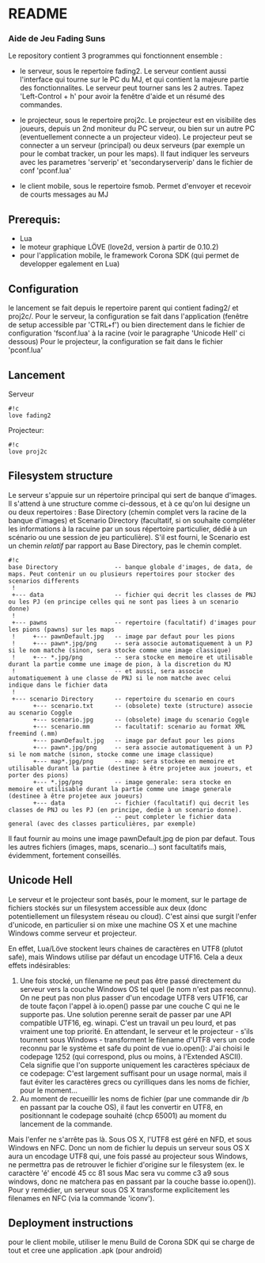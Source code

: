 # README #

### Aide de Jeu Fading Suns ###

Le repository contient 3 programmes qui fonctionnent ensemble :

- le serveur, sous le repertoire fading2. Le serveur contient aussi l'interface qui tourne sur le PC du MJ, et qui contient la majeure partie des fonctionnalites. Le
  serveur peut tourner sans les 2 autres. Tapez 'Left-Control + h' pour avoir la fenêtre d'aide et un résumé des commandes.

- le projecteur, sous le repertoire proj2c. Le projecteur est en visibilite des joueurs, depuis un 2nd moniteur du PC serveur, ou bien sur un autre PC (eventuellement
  connecte a un projecteur video). Le projecteur peut se connecter a un serveur (principal) ou deux serveurs (par exemple un pour le combat tracker, un pour les maps). Il
  faut indiquer les serveurs avec les parametres 'serverip' et 'secondaryserverip' dans le fichier de conf 'pconf.lua'

- le client mobile, sous le repertoire fsmob. Permet d'envoyer et recevoir de courts messages au MJ

## Prerequis:
- Lua
- le moteur graphique LÖVE (love2d, version à partir de 0.10.2)
- pour l'application mobile, le framework Corona SDK (qui permet de developper egalement en Lua)

## Configuration
le lancement se fait depuis le repertoire parent qui contient fading2/ et proj2c/.
Pour le serveur, la configuration se fait dans l'application (fenêtre de setup accessible par 'CTRL+f') ou bien directement dans le fichier de configuration 'fsconf.lua' à la
racine (voir le paragraphe 'Unicode Hell' ci dessous)
Pour le projecteur, la configuration se fait dans le fichier 'pconf.lua'

## Lancement
Serveur
```
#!c
love fading2
```

Projecteur:
```
#!c
love proj2c
```
## Filesystem structure
Le serveur s'appuie sur un répertoire principal qui sert de banque d'images. Il s'attend à une structure comme ci-dessous, et à ce qu'on lui designe un ou deux
repertoires : Base Directory (chemin complet vers la racine de la banque d'images) et Scenario Directory (facultatif, si on souhaite compléter les informations à la
racuine par un sous répertoire particulier, dédié à un scénario ou une session de jeu particulière). S'il est fourni, le Scenario est un chemin *relatif* par
rapport au Base Directory, pas le chemin complet.

```
#!c
base Directory                -- banque globale d'images, de data, de maps. Peut contenir un ou plusieurs repertoires pour stocker des scenarios differents
 !
 +--- data                    -- fichier qui decrit les classes de PNJ ou les PJ (en principe celles qui ne sont pas liees à un scenario donne)
 !
 +--- pawns                   -- repertoire (facultatif) d'images pour les pions (pawns) sur les maps
 !     +--- pawnDefault.jpg   -- image par defaut pour les pions
 !     +--- pawn*.jpg/png     -- sera associe automatiquement à un PJ si le nom matche (sinon, sera stocke comme une image classique)
 !     +--- *.jpg/png         -- sera stocke en memoire et utilisable durant la partie comme une image de pion, à la discretion du MJ
 !                            -- et aussi, sera associe automatiquement à une classe de PNJ si le nom matche avec celui indique dans le fichier data
 !
 +--- scenario Directory      -- repertoire du scenario en cours
       +--- scenario.txt      -- (obsolete) texte (structure) associe au scenario Coggle
       +--- scenario.jpg      -- (obsolete) image du scenario Coggle                    
       +--- scenario.mm       -- facultatif: scenario au format XML freemind (.mm)
       +--- pawnDefault.jpg   -- image par defaut pour les pions
       +--- pawn*.jpg/png     -- sera associe automatiquement à un PJ si le nom matche (sinon, stocke comme une image classique)
       +--- map*.jpg/png      -- map: sera stockee en memoire et utilisable durant la partie (destinee à être projetee aux joueurs, et porter des pions) 
       +--- *.jpg/png         -- image generale: sera stocke en memoire et utilisable durant la partie comme une image generale (destinee à être projetee aux joueurs) 
       +--- data              -- fichier (facultatif) qui decrit les classes de PNJ ou les PJ (en principe, dedie à un scenario donne).
                              -- peut completer le fichier data general (avec des classes particulières, par exemple)
```

Il faut fournir au moins une image pawnDefault.jpg de pion par defaut. Tous les autres fichiers (images, maps, scenario...) sont facultatifs mais, évidemment,
fortement conseillés.

## Unicode Hell
Le serveur et le projecteur sont basés, pour le moment, sur le partage de fichiers stockés sur un filesystem accessible aux deux (donc potentiellement un filesystem
réseau ou cloud). C'est ainsi que surgit l'enfer d'unicode, en particulier si on mixe une machine OS X et une machine Windows comme serveur et projecteur. 

En effet, Lua/Löve stockent leurs chaines de caractères en UTF8 (plutot safe), mais Windows utilise par défaut un encodage UTF16. 
Cela a deux effets indésirables:
1. Une fois stocké, un filename ne peut pas être passé directement du serveur vers la couche Windows OS tel quel (le nom n'est pas reconnu). On ne peut pas non plus
passer d'un encodage UTF8 vers UTF16, car de toute façon l'appel à io.open() passe par une couche C qui ne le supporte pas. Une solution perenne serait de passer
par une API compatible UTF16, eg. winapi. C'est un travail un peu lourd, et pas vraiment une top priorité. 
En attendant, le serveur et le projecteur - s'ils tournent sous Windows - transforment le filename d'UTF8 vers un code reconnu par le système et safe du point de
vue io.open(): J'ai choisi le codepage 1252 (qui correspond, plus ou moins, à l'Extended ASCII). Cela signifie que l'on supporte uniquement les caractères spéciaux
de ce codepage: C'est largement suffisant pour un usage normal, mais il faut éviter les caractères grecs ou cyrilliques dans les noms de fichier, pour le moment...
2. Au moment de recueillir les noms de fichier (par une commande dir /b en passant par la couche OS), il faut les convertir en UTF8, en positionnant le codepage souhaité (chcp 65001) au moment du lancement de la commande.

Mais l'enfer ne s'arrête pas là. Sous OS X, l'UTF8 est géré en NFD, et sous Windows en NFC. Donc un nom de fichier lu depuis un serveur sous OS X aura un encodage
UTF8 qui, une fois passé au projecteur sous Windows, ne permettra pas de retrouver le fichier d'origine sur le filesystem (ex. le caractère 'é' encodé 45 cc 81 sous
Mac sera vu comme c3 a9 sous windows, donc ne matchera pas en passant par la couche basse io.open()). Pour y remédier, un serveur sous OS X transforme explicitement
les filenames en NFC (via la commande 'iconv').

## Deployment instructions

pour le client mobile, utiliser le menu Build de Corona SDK qui se charge de tout et cree une application .apk (pour android)
